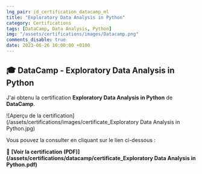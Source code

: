 ```yaml
---
lng_pair: id_certification_datacamp_ml
title: "Exploratory Data Analysis in Python"
category: Certifications
tags: [DataCamp, Data Analysis, Python]
img: "/assets/certifications/images/Datacamp.png"
comments_disable: true
date: 2023-06-26 10:00:00 +0100
---
```


## 🎓 DataCamp - Exploratory Data Analysis in Python

J'ai obtenu la certification **Exploratory Data Analysis in Python** de **DataCamp**.

![Aperçu de la certification](/assets/certifications/images/certificate_Exploratory Data Analysis in Python.jpg)  

Vous pouvez la consulter en cliquant sur le lien ci-dessous :

📜 **[Voir la certification (PDF)](/assets/certifications/datacamp/certificate_Exploratory Data Analysis in Python.pdf)** 
